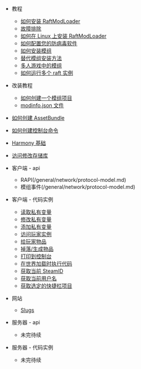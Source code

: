 - 教程
  - [如何安装 RaftModLoader](/general/algorithm/README.md)
   - [故障排除](/general/algorithm/data-structures/stack/README.zh-CN.md)
   - [如何在 Linux 上安装 RaftModLoader](/general/algorithm/data-structures/queue/README.zh-CN.md)
  - [如何配置您的防病毒软件](/general/design-pattern/README.md)
  - [如何安装模组](/general/network/protocol-model.md)
   - [替代模组安装方法](/general/network/protocol-model.md)
  - [多人游戏中的模组](/general/network/protocol-model.md)
  - [如何运行多个 raft 实例](/general/network/protocol-model.md)
 - 改装教程
   - [如何创建一个模组项目](/general/network/protocol-model.md)
   - [modinfo.json 文件](/general/network/protocol-model.md)
  - [如何创建 AssetBundle](/general/network/protocol-model.md)
  - [如何创建控制台命令](/general/network/protocol-model.md)
  - [Harmony 基础](/general/network/protocol-model.md)
  - [访问修改存储库](/general/network/protocol-model.md)


- 客户端 - api
  - RAPI(/general/network/protocol-model.md)
  - 模组事件(/general/network/protocol-model.md)


- 客户端 - 代码实例
  - [读取私有变量](/general/network/protocol-model.md)
  - [修改私有变量](/general/network/protocol-model.md)
  - [添加私有变量](/general/network/protocol-model.md)
  - [访问玩家实例](/general/network/protocol-model.md)
  - [给玩家物品](/general/network/protocol-model.md)
  - [掉落/生成物品](/general/network/protocol-model.md)
  - [打印到控制台](/general/network/protocol-model.md)
  - [在世界加载时执行代码](/general/network/protocol-model.md)
  - [获取当前 SteamID](/general/network/protocol-model.md)
  - [获取当前用户名](/general/network/protocol-model.md)
  - [获取选定的快捷栏项目](/general/network/protocol-model.md)


- 网站
  - [Slugs](/general/network/protocol-model.md)


- 服务器 - api
  - 未完待续


- 服务器 - 代码实例
  - 未完待续
